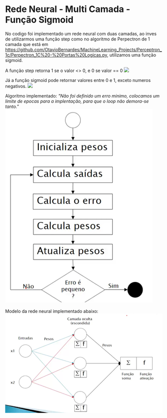 
# Rede Neural - Multi Camada - Função Sigmoid

No codigo foi implementado um rede neural com duas camadas, ao inves de utilizarmos uma função step como no algoritmo de Perpectron de 1 camada que está em https://github.com/OtavioBernardes/MachineLearning_Projects/Perceptron_1c/Perpectron_1C%20-%20Portas%20Logicas.py, utilizamos uma função sigmoid.

A função step retorna 1 se o valor <> 0, e 0 se valor == 0
![](https://miro.medium.com/max/480/1*0iOzeMS3s-3LTU9hYH9ryg.png)

Já a função sigmoid pode retornar valores entre 0 e 1, exceto numeros negativos.
![](https://miro.medium.com/max/480/1*0iOzeMS3s-3LTU9hYH9ryg.png)

Algoritmo implementado:  *"Não foi definido um erro minimo, colocamos um limite de epocas para a implentação, para que o loop não demora-se tanto."* </br>
![](https://raw.githubusercontent.com/OtavioBernardes/MachineLearning_Projects/master/RedeNeural_MultiCamada/Redes%20Neurais/imagem02.png)
</br></br>
Modelo da rede neural implementado abaixo:
![](https://raw.githubusercontent.com/OtavioBernardes/MachineLearning_Projects/master/RedeNeural_MultiCamada/Redes%20Neurais/imagem01.png)
